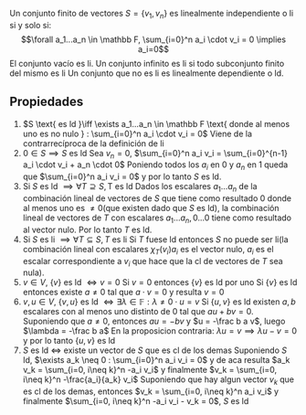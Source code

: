 Un conjunto finito de vectores $S=\{v_1,v_n\}$ es linealmente independiente o li si y solo si:
$$\forall a_1...a_n \in \mathbb F, \sum_{i=0}^n a_i \cdot v_i = 0 \implies a_i=0$$
El conjunto vacío es li.
Un conjunto infinito es li si todo subconjunto finito del mismo es li
Un conjunto que no es li es linealmente dependiente o ld.

## Propiedades
1) $S \text{ es ld }\iff \exists a_1...a_n \in \mathbb F \text{ donde al menos uno es no nulo } : \sum_{i=0}^n a_i \cdot v_i = 0$
	Viene de la contrarrecíproca de la definición de li
2) $0 \in S \implies S \text{ es ld }$
	Sea $v_n = 0$, $\sum_{i=0}^n a_i v_i = \sum_{i=0}^{n-1} a_i \cdot v_i + a_n \cdot 0$
	Poniendo todos los $a_i$ en 0 y $a_n$ en 1 queda que $\sum_{i=0}^n a_i v_i = 0$ y por lo tanto $S$ es ld.
3) Si $S \text{ es ld } \implies \forall T \supseteq S, \text{T es ld}$
	Dados los escalares $a_1... a_n$ de la combinación lineal de vectores de $S$ que tiene como resultado $0$ donde al menos uno es $\neq 0$(que existen dado que $S$ es ld), la combinación lineal de vectores de $T$ con escalares $a_1...a_n,0...0$ tiene como resultado al vector nulo. Por lo tanto $T$ es ld.
4) Si $S$ es li $\implies \forall T \subseteq S, T$ es li
	Si $T$ fuese ld entonces $S$ no puede ser li(la combinación lineal con escalares $\chi_T(v_i)a_i$ es el vector nulo, $a_i$ es el escalar correspondiente a $v_i$ que hace que la cl de vectores de $T$ sea nula).
5) $v \in V$, $\{v\}$ es ld $\iff v = 0$
	Si $v=0$ entonces $\{v\}$ es ld por uno
	Si $\{v\}$ es ld entonces existe $a \neq 0$ tal que $a\cdot v = 0$ y resulta $v=0$
6) $v,u \in V$, $\{v,u\}$ es ld $\iff \exists \lambda \in \mathbb F : \lambda \neq 0 \cdot u = v$
	Si $\{u,v\}$ es ld existen $a,b$ escalares con al menos uno distinto de 0 tal que $au+bv = 0$.
	Suponiendo que $a\neq 0$, entonces $au = -bv$ y $u = -\frac b a v$, luego $\lambda = -\frac b a$
	En la proposicion contraria: $\lambda u = v \implies \lambda u - v = 0$ y por lo tanto $\{u,v\}$ es ld
7) $S$ es ld $\iff$ existe un vector de $S$ que es cl de los demas
	Suponiendo $S$ ld, $\exists a_k \neq 0 : \sum_{i=0}^n a_i v_i = 0$ y de aca resulta $a_k v_k = \sum_{i=0, i\neq k}^n -a_i v_i$ y finalmente $v_k = \sum_{i=0, i\neq k}^n -\frac{a_i}{a_k} v_i$
	Suponiendo que hay algun vector $v_k$ que es cl de los demas, entonces $v_k = \sum_{i=0, i\neq k}^n a_i v_i$ y finalmente $\sum_{i=0, i\neq k}^n -a_i v_i - v_k = 0$, $S$ es ld